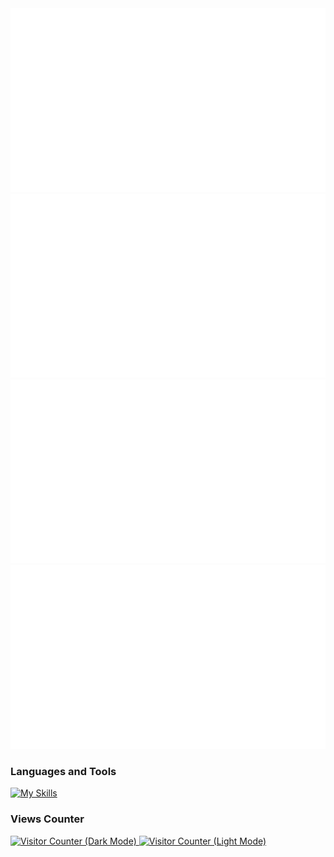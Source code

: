 <div align="left">
  <!--
  https://github.community/t/support-theme-context-for-images-in-light-vs-dark-mode/147981/84
  -->
  <a href="https://github.com/lovinoes/github-stats#gh-dark-mode-only">
    <img src="https://github.com/lovinoes/github-stats/blob/master/generated/overview.svg#gh-dark-mode-only" alt="GitHub Overview (Dark Mode)" />
    <img src="https://github.com/lovinoes/github-stats/blob/master/generated/languages.svg#gh-dark-mode-only" alt="GitHub Languages (Dark Mode)" />
  </a>

  <a href="https://github.com/lovinoes/github-stats#gh-light-mode-only">
    <img src="https://github.com/lovinoes/github-stats/blob/master/generated/overview.svg#gh-dark-mode-only#gh-light-mode-only" alt="GitHub Overview (Light Mode)" />
    <img src="https://github.com/lovinoes/github-stats/blob/master/generated/languages.svg#gh-dark-mode-only#gh-light-mode-only" alt="GitHub Languages (Light Mode)" />
  </a>
</div>

<h3>Languages and Tools</h3>
<div align="left">
  <a href="https://lovinoes.de">
    <img src="https://skillicons.dev/icons?i=java,js,bash,docker,git,linux,maven,nginx" alt="My Skills" />
  </a>
</div>

<div align="left">
  <h3>Views Counter</h3>
  <a href="https://github.com/lovinoes/github-stats#gh-dark-mode-only">
    <img src="https://counter.lunoxia.net/get/@lovinoes?theme=moebooru-h" alt="Visitor Counter (Dark Mode)" />
  </a>

  <a href="https://github.com/lovinoes/github-stats#gh-light-mode-only">
    <img src="https://counter.lunoxia.net/get/@lovinoes?theme=moebooru-h" alt="Visitor Counter (Light Mode)" />
  </a>
</div>
